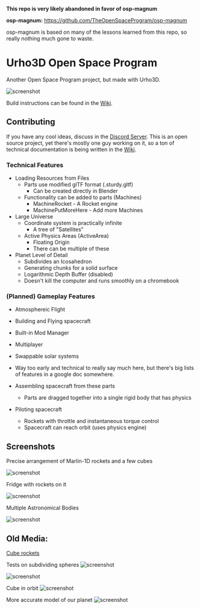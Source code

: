 **This repo is very likely abandoned in favor of osp-magnum**

**osp-magnum:** https://github.com/TheOpenSpaceProgram/osp-magnum

osp-magnum is based on many of the lessons learned from this repo, so really nothing much gone to waste.

# Urho3D Open Space Program
Another Open Space Program project, but made with Urho3D.

![screenshot](https://cdn.discordapp.com/attachments/421375838953537546/553854430005690368/Screenshot_2019-03-09_00-16-52.png "This is what it looks like at the time this README is being written")

Build instructions can be found in the [Wiki](https://github.com/TheOpenSpaceProgram/urho-osp/wiki/).

## Contributing

If you have any cool ideas, discuss in the [Discord Server](https://discord.gg/7xFsKRg). This is an open source project, yet there's mostly one guy working on it, so a ton of technical documentation is being written in the [Wiki](https://github.com/TheOpenSpaceProgram/urho-osp/wiki).

### Technical Features
 * Loading Resources from Files
   * Parts use modified glTF format (.sturdy.gltf)
     * Can be created directly in Blender
   * Functionality can be added to parts (Machines)
     * MachineRocket - A Rocket engine
     * MachinePutMoreHere - Add more Machines
 * Large Universe
   * Coordinate system is practically infinite
     * A tree of "Satellites"
   * Active Physics Areas (ActiveArea)
     * Floating Origin
     * There can be multiple of these
 * Planet Level of Detail
   * Subdivides an Icosahedron
   * Generating chunks for a solid surface
   * Logarithmic Depth Buffer (disabled)
   * Doesn't kill the computer and runs smoothly on a chromebook

### (Planned) Gameplay Features
 * Atmosphereic Flight
 * Building and Flying spacecraft
 * Built-in Mod Manager
 * Multiplayer
 * Swappable solar systems 
 * Way too early and technical to really say much here, but there's big lists of features in a google doc somewhere.

 * Assembling spacecraft from these parts
   * Parts are dragged together into a single rigid body that has physics
 * Piloting spacecraft
   * Rockets with throttle and instantaneous torque control
   * Spacecraft can reach orbit (uses physics engine)



## Screenshots

Precise arrangement of Marlin-1D rockets and a few cubes

![screenshot](https://cdn.discordapp.com/attachments/418085421747011585/603044840300871730/unknown.png "")

Fridge with rockets on it

![screenshot](https://cdn.discordapp.com/attachments/418085421747011585/603694930279530498/unknown.png "")

Multiple Astronomical Bodies

![screenshot](https://cdn.discordapp.com/attachments/421375838953537546/608817108666548265/Screenshot_2019-08-07_17-17-36.png "")

## Old Media:

[Cube rockets](http://www.youtube.com/watch?v=hFYCftKDFMg)

Tests on subdividing spheres
![screenshot](https://cdn.discordapp.com/attachments/325425261069860875/415682532626137089/Screenshot_2018-02-20_17-32-48.png "It looks pretty but it's completely wrong.")

![screenshot](https://cdn.discordapp.com/attachments/425003724633669633/428391873720090639/Screenshot_2018-03-27_20-14-23.png "This too is completely wrong.")

Cube in orbit
![screenshot](https://cdn.discordapp.com/attachments/425003724633669633/451141764582080533/Screenshot_2018-05-29_14-29-53.png "An inverse square force towards the center.")

More accurate model of our planet
![screenshot](https://cdn.discordapp.com/attachments/425003724633669633/448727538706153472/Screenshot_2018-05-22_23-02-33.png "This the truth, don't let the government fool you.")

